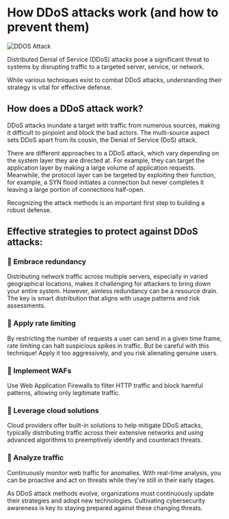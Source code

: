 # How DDoS attacks work (and how to prevent them)

![DDOS Attack](https://lh3.googleusercontent.com/pw/ABLVV86L3xL3yR2Zc8Vgk0gtSS9qF4oNJR01gLmO8qEpHVdclP1XCSwTSH0w7qHBZbF0uUA3neWDDrPkzj5be64ewxWAeNAZxv1-5N1Zsbt8Cuu0sf80dWCiw6_ZwvONsRMoQvgKWgrLqWtOwyjTv00QXJrhVgngS3aU_VhD6FsI-Q8SlBHv3tjTFRTbtW499VYzCVq5XQcqKLUqjPS1QoNPLi7ESl4zVyuywutDvqHcScS6TyNo2GLbRf6wy15YrBnLcCZJX_B_1nBE9Ce6qWQ1xEpcHFJqBRoAVUzS2VU1X6nL2y5QViGX1Z0mofqLZdyqxDgE31SHAJRQFav80lUB6nrEGYMEBnAp0x2d8O6MurenTP2NFNbCWdBAm6yj3GPU3iO-KAoOgHbQGKbqX5vaclsIOutA58QzBFTLKHo92Gw3HCs0n2uEz8zNUKdb8C4oYouNGz0UzZPPP5sLBJlF6XowSEnSrNtkEDPrCr-8hHG8JDib8KFu62_5hcqo5mw4ZGgrgxu5eaWNrupTTC3RSv9X_1eor-ju7N8VcYaH7RU9iPRppb-maq89Ltz7eXc2aINEisCGNwwqsbLAWFYWxCslBAzBW4OaQHWm-MvwQ14ZI-x-Y9s_vVemVOD_6_vYxcrZdOgXXcT_79sdtkvUlbLHb9GoaBEGEhDjS6sLFNbuziYjtnEgCR-key5VYKIQy4xuiywVdCJMjLB9mkXuARHp-9vtarRYYqjcvURmsZP11gQ-26KtvS2bc7gX0dxxvLsePhhpf06PdSMrD8w43SjsWEOgrG5Yo8M3hGw0rgHT1O-evCH5T1ZnbYiKqWOuVcywOcW4LProuhuYvyg80OMCRSIhIRlcZkWqkCvbnXdoUmWnJlhYP-q4gAc5z8Zwx5jeT7LFECWRe0w2-DqjWeUyFZg8jStlW-opTqDYkw=w521-h517-s-no-gm)

Distributed Denial of Service (DDoS) attacks pose a significant threat to systems by disrupting traffic to a targeted server, service, or network.

While various techniques exist to combat DDoS attacks, understanding their strategy is vital for effective defense.

## How does a DDoS attack work?

DDoS attacks inundate a target with traffic from numerous sources, making it difficult to pinpoint and block the bad actors. The multi-source aspect sets DDoS apart from its cousin, the Denial of Service (DoS) attack.

There are different approaches to a DDoS attack, which vary depending on the system layer they are directed at. For example, they can target the application layer by making a large volume of application requests. Meanwhile, the protocol layer can be targeted by exploiting their function, for example, a SYN flood initiates a connection but never completes it leaving a large portion of connections half-open.

Recognizing the attack methods is an important first step to building a robust defense.

## Effective strategies to protect against DDoS attacks:

### 🔷 Embrace redundancy
Distributing network traffic across multiple servers, especially in varied geographical locations, makes it challenging for attackers to bring down your entire system. However, aimless redundancy can be a resource drain. The key is smart distribution that aligns with usage patterns and risk assessments.

### 🔷 Apply rate limiting
By restricting the number of requests a user can send in a given time frame, rate limiting can halt suspicious spikes in traffic. But be careful with this technique! Apply it too aggressively, and you risk alienating genuine users.

### 🔷 Implement WAFs
Use Web Application Firewalls to filter HTTP traffic and block harmful patterns, allowing only legitimate traffic.

### 🔷 Leverage cloud solutions
Cloud providers offer built-in solutions to help mitigate DDoS attacks, typically distributing traffic across their extensive networks and using advanced algorithms to preemptively identify and counteract threats.

### 🔷 Analyze traffic
Continuously monitor web traffic for anomalies. With real-time analysis, you can be proactive and act on threats while they're still in their early stages.

As DDoS attack methods evolve, organizations must continuously update their strategies and adopt new technologies. Cultivating cybersecurity awareness is key to staying prepared against these changing threats.
